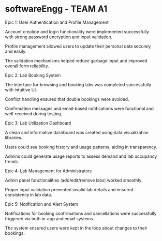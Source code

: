 # softwareEngg - TEAM A1

Epic 1: User Authentication and Profile Management 

Account creation and login functionality were implemented successfully with strong password encryption and input validation. 

Profile management allowed users to update their personal data securely and easily. 

The validation mechanisms helped reduce garbage input and improved overall form reliability. 

 Epic 2: Lab Booking System 

The interface for browsing and booking labs was completed successfully with intuitive UI. 

Conflict handling ensured that double bookings were avoided. 

Confirmation messages and email-based notifications were functional and well-received during testing. 

 Epic 3: Lab Utilization Dashboard 

A clean and informative dashboard was created using data visualization libraries. 

Users could see booking history and usage patterns, aiding in transparency. 

Admins could generate usage reports to assess demand and lab occupancy trends. 

 Epic 4: Lab Management for Administrators 

Admin panel functionalities (add/edit/remove labs) worked smoothly. 

Proper input validation prevented invalid lab details and ensured consistency in lab data. 

 Epic 5: Notification and Alert System 

Notifications for booking confirmations and cancellations were successfully triggered via both in-app and email systems. 

The system ensured users were kept in the loop about changes to their bookings. 

 
